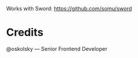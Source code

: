 Works with Sword: https://github.com/somu/sword

Credits
=======
@oskolsky — Senior Frontend Developer
